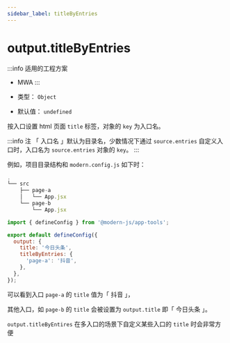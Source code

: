 ```yaml
---
sidebar_label: titleByEntries
---
```


# output.titleByEntries

:::info 适用的工程方案
* MWA
:::

* 类型： `Object`
* 默认值： `undefined`

按入口设置 html 页面 `title` 标签，对象的 `key` 为入口名。


:::info 注
「 入口名 」默认为目录名，少数情况下通过 `source.entries` 自定义入口时，入口名为 `source.entries` 对象的 `key`。
:::


例如，项目目录结构和 `modern.config.js` 如下时：

```js title="项目目录结构"
.
└── src
    ├── page-a
    │   └── App.jsx
    └── page-b
        └── App.jsx
```

```js title="modern.config.js"
import { defineConfig } from '@modern-js/app-tools';

export default defineConfig({
  output: {
    title: '今日头条',
    titleByEntries: {
      'page-a': '抖音',
    },
  },
});
```


可以看到入口 `page-a` 的 `title` 值为「 抖音 」，

其他入口，如 `page-b` 的 `title` 会被设置为 `output.title` 即「 今日头条 」。

`output.titleByEntires` 在多入口的场景下自定义某些入口的 `title` 时会非常方便
